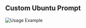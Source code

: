 ## Custom Ubuntu Prompt
![Usage Example](https://github.com/Akira-Nakamoto/ChatGPT-GUI-Ubuntu-Prompt/sample.png)
